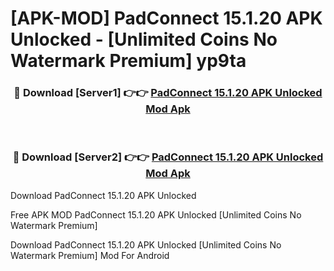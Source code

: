 # [APK-MOD] PadConnect 15.1.20 APK Unlocked - [Unlimited Coins No Watermark Premium] yp9ta



<div align="center">
<h3>🔴 Download [Server1] 👉👉 <a href="https://momento.my/?title=PadConnect_15.1.20_APK_Unlocked">PadConnect 15.1.20 APK Unlocked Mod Apk</a></h3><br>

<h3>🔴 Download [Server2] 👉👉 <a href="https://momento.my/?title=PadConnect_15.1.20_APK_Unlocked">PadConnect 15.1.20 APK Unlocked Mod Apk</a></h3>
</div>



Download PadConnect 15.1.20 APK Unlocked 

Free APK MOD PadConnect 15.1.20 APK Unlocked [Unlimited Coins No Watermark Premium]

Download PadConnect 15.1.20 APK Unlocked [Unlimited Coins No Watermark Premium] Mod For Android
